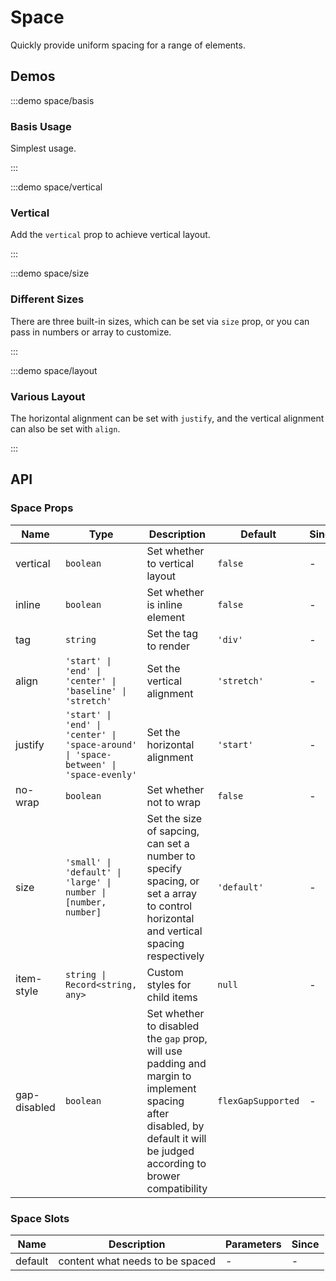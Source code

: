 # Space

Quickly provide uniform spacing for a range of elements.

## Demos

:::demo space/basis

### Basis Usage

Simplest usage.

:::

:::demo space/vertical

### Vertical

Add the `vertical` prop to achieve vertical layout.

:::

:::demo space/size

### Different Sizes

There are three built-in sizes, which can be set via `size` prop, or you can pass in numbers or array to customize.

:::

:::demo space/layout

### Various Layout

The horizontal alignment can be set with `justify`, and the vertical alignment can also be set with `align`.

:::

## API

### Space Props

| Name         | Type                                                                                  | Description                                                                                                                                                             | Default            | Since |
| ------------ | ------------------------------------------------------------------------------------- | ----------------------------------------------------------------------------------------------------------------------------------------------------------------------- | ------------------ | ----- |
| vertical     | `boolean`                                                                             | Set whether to vertical layout                                                                                                                                          | `false`            | -     |
| inline       | `boolean`                                                                             | Set whether is inline element                                                                                                                                           | `false`            | -     |
| tag          | `string`                                                                              | Set the tag to render                                                                                                                                                   | `'div'`            | -     |
| align        | `'start' \| 'end' \| 'center' \| 'baseline' \| 'stretch'`                             | Set the vertical alignment                                                                                                                                              | `'stretch'`        | -     |
| justify      | `'start' \| 'end' \| 'center' \| 'space-around' \| 'space-between' \| 'space-evenly'` | Set the horizontal alignment                                                                                                                                            | `'start'`          | -     |
| no-wrap      | `boolean`                                                                             | Set whether not to wrap                                                                                                                                                 | `false`            | -     |
| size         | `'small' \| 'default' \| 'large' \| number \| [number, number]`                       | Set the size of sapcing, can set a number to specify spacing, or set a array to control horizontal and vertical spacing respectively                                    | `'default'`        | -     |
| item-style   | `string \| Record<string, any>`                                                       | Custom styles for child items                                                                                                                                           | `null`             | -     |
| gap-disabled | `boolean`                                                                             | Set whether to disabled the `gap` prop, will use padding and margin to implement spacing after disabled, by default it will be judged according to brower compatibility | `flexGapSupported` | -     |

### Space Slots

| Name    | Description                     | Parameters | Since |
| ------- | ------------------------------- | ---------- | ----- |
| default | content what needs to be spaced | -          | -     |
